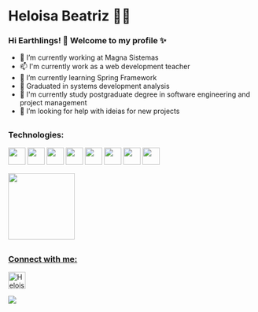
<!--
### Hi there 👋
**Helloisa22/Helloisa22** is a ✨ _special_ ✨ repository because its `README.md` (this file) appears on your GitHub profile.

Here are some ideas to get you started:

- 🔭 I’m currently working at Magna Sistemas
- 🚀 I'm currently work as a web development teacher
- 🌱 I’m currently learning Spring Framework
- 🚀 Graduated in systems development analysis
- 🚀 I'm currently study postgraduate degree in software engineering and project management
- 🤔 I’m looking for help with ideias for new projects
- 📫 tell me about your ideas
- 👯 I’m looking to collaborate on ...
- 💬 Ask me about ...
- 😄 Pronouns: ...
- ⚡ Fun fact: ...
🚀 Graduated in systems development analysis at FIAP
🚀 I'm currently study postgraduate degree in software engineering and project management
🚀 Developer Full Stack / Java developer
🚀 web development teacher
🚀 Seeking new knowledge and skills
-->
# Heloisa Beatriz 👩‍💻

### Hi Earthlings! 👋 Welcome to my profile ✨
  
- 🔭 I’m currently working at Magna Sistemas
- 📫 I'm currently work as a web development teacher
- 🌱 I’m currently learning Spring Framework
- 🚀 Graduated in systems development analysis
- 🚀 I'm currently study postgraduate degree in software engineering and project management
- 🤔 I’m looking for help with ideias for new projects

##
###  Technologies:

<img src = "https://i.imgur.com/SZw5fKK.png" height="35" width="35"/> <img src = "https://i.imgur.com/fY0ajRd.png" height="35" width="35"> <img src = "https://i.imgur.com/opyd6uS.png" height="35" width="35"> <img src = "https://i.imgur.com/N6BnJRl.png" height="35" width="35"> <img src = "https://i.imgur.com/bMbzppn.png" height="35" width="35">  <img src = "https://getbootstrap.com/docs/4.0/assets/brand/bootstrap-social-logo.png" height="35" width="35"> <img src = "https://i.imgur.com/Ce9bS32.png" height="35" width="35"> <img src = "https://git-scm.com/images/logos/downloads/Git-Icon-1788C.png" height="35" width="35">
<!-- <img src = "https://miro.medium.com/max/816/1*mn6bOs7s6Qbao15PMNRyOA.png" height="35" width="35">  
<img src = "https://i.imgur.com/mEF4bj3.png" height="35" width="35"> -->


<a href="https://github.com/Helloisa22?tab=repositories"><img height="135px" src="https://github-readme-stats.vercel.app/api?username=Helloisa22&hide_title=true&hide_border=true&show_icons=true&include_all_commits=false&count_private=true&line_height=20&_color=9f9f9f&text_color=9f9f9f&icon_color=79ff97&bg_color=151515&theme=graywhite" /> <!-- <img height="135px" src="https://github-readme-stats.vercel.app/api/top-langs/?username=Helloisa22&hide_title=false&hide_border=true&layout=compact&langs_count=7,Redventures-Movie-Quotes&text_color=9f9f9f&icon_color=79ff97&bg_color=151515&theme=graywhite" /></a> -->

##
<div  align="left">
  <h3>Connect with me:</h3>  
    <p>
      <a href="https://www.linkedin.com/in/heloisa-beatriz-515139197/" target="_blank"><img target="_blank"  align="center" src="https://user-images.githubusercontent.com/52077278/135925928-32dab723-cd9f-4b40-aa16-2397ff1221b3.png" alt="HeloisaBeatriz" height="35" width="35" /></a>
    </p>
</div>
  
  
![](https://github-readme-stats.vercel.app/api?username=Helloisa22&line_height=20&_color=9f9f9f&text_color=9f9f9f&icon_color=79ff97&bg_color=151515&theme=graywhite&hide_border=false&include_all_commits=false&count_private=false)<br/>
